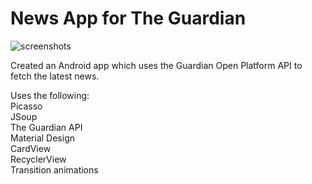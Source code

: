# News App for The Guardian

![screenshots](http://www.matthiashko.com/images/news-app.jpg)

Created an Android app which uses the Guardian Open Platform API to fetch the latest news. 

Uses the following:  
Picasso  
JSoup  
The Guardian API  
Material Design  
CardView  
RecyclerView  
Transition animations  
